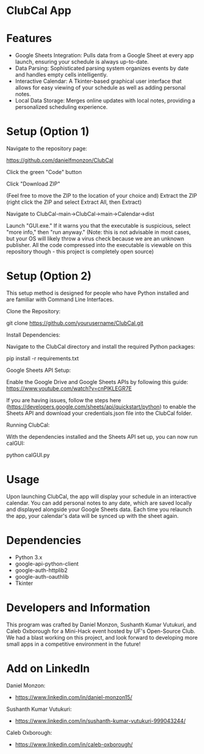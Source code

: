 # ClubCal App

# Features

- Google Sheets Integration: Pulls data from a Google Sheet at every app launch, ensuring your schedule is always up-to-date.
- Data Parsing: Sophisticated parsing system organizes events by date and handles empty cells intelligently.
- Interactive Calendar: A Tkinter-based graphical user interface that allows for easy viewing of your schedule as well as adding personal notes.
- Local Data Storage: Merges online updates with local notes, providing a personalized scheduling experience.

# Setup (Option 1)

Navigate to the repository page:

<https://github.com/danielfmonzon/ClubCal>

Click the green "Code" button

Click "Download ZIP"

(Feel free to move the ZIP to the location of your choice and) Extract the ZIP (right click the ZIP and select Extract All, then Extract)

Navigate to ClubCal-main->ClubCal->main->Calendar->dist

Launch "GUI.exe." If it warns you that the executable is suspicious, select "more info," then "run anyway." (Note: this is not advisable in most cases, but your OS will likely throw a virus check because we are an unknown publisher. All the code compressed into the executable is viewable on this repository though - this project is completely open source)

# Setup (Option 2)

This setup method is designed for people who have Python installed and are familiar with Command Line Interfaces.

Clone the Repository:

git clone <https://github.com/yourusername/ClubCal.git>

Install Dependencies:

Navigate to the ClubCal directory and install the required Python packages:

pip install -r requirements.txt

Google Sheets API Setup:

Enable the Google Drive and Google Sheets APIs by following this guide: <https://www.youtube.com/watch?v=cnPlKLEGR7E>

If you are having issues, follow the steps here (<https://developers.google.com/sheets/api/quickstart/python>) to enable the Sheets API and download your credentials.json file into the ClubCal folder.

Running ClubCal:

With the dependencies installed and the Sheets API set up, you can now run calGUI:

python calGUI.py

# Usage

Upon launching ClubCal, the app will display your schedule in an interactive calendar. You can add personal notes to any date, which are saved locally and displayed alongside your Google Sheets data. Each time you relaunch the app, your calendar's data will be synced up with the sheet again.

# Dependencies

- Python 3.x
- google-api-python-client
- google-auth-httplib2
- google-auth-oauthlib
- Tkinter

# Developers and Information

This program was crafted by Daniel Monzon, Sushanth Kumar Vutukuri, and Caleb Oxborough for a Mini-Hack event hosted by UF's Open-Source Club. We had a blast working on this project, and look forward to developing more small apps in a competitive environment in the future!

# Add on LinkedIn

Daniel Monzon:
- <https://www.linkedin.com/in/daniel-monzon15/>

Sushanth Kumar Vutukuri:
- <https://www.linkedin.com/in/sushanth-kumar-vutukuri-999043244/>

Caleb Oxborough:
- <https://www.linkedin.com/in/caleb-oxborough/>
